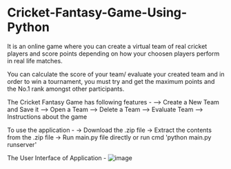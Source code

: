 # Cricket-Fantasy-Game-Using-Python

It is an online game where you can create a virtual team of real cricket players and score points depending on how your choosen players perform in real life matches. 

You can calculate the score of your team/ evaluate your created team and in order to win a tournament, you must try and get the maximum points and the No.1 rank amongst other participants.


The Cricket Fantasy Game has following features - 
--> Create a New Team and Save it
--> Open a Team
--> Delete a Team
--> Evaluate Team
--> Instructions about the game


To use the application - 
-> Download the .zip file
-> Extract the contents from the .zip file
-> Run main.py file directly or run cmd 'python main.py runserver'


The User Interface of Application - 
![image](https://user-images.githubusercontent.com/62741870/205436863-a9b4c2d3-6b65-4a8b-9fe8-3dcef391f667.png)
